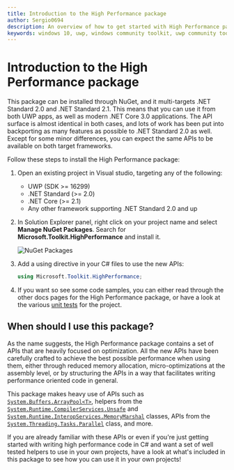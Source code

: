 ```yaml
---
title: Introduction to the High Performance package
author: Sergio0694
description: An overview of how to get started with High Performance package and to the APIs it contains
keywords: windows 10, uwp, windows community toolkit, uwp community toolkit, uwp toolkit, get started, visual studio, high performance, net core, net standard
---
```


# Introduction to the High Performance package

This package can be installed through NuGet, and it multi-targets .NET Standard 2.0 and .NET Standard 2.1. This means that you can use it from both UWP apps, as well as modern .NET Core 3.0 applications. The API surface is almost identical in both cases, and lots of work has been put into backporting as many features as possible to .NET Standard 2.0 as well. Except for some minor differences, you can expect the same APIs to be available on both target frameworks.

Follow these steps to install the High Performance package:

1. Open an existing project in Visual studio, targeting any of the following:
    - UWP (SDK >= 16299)
    - .NET Standard (>= 2.0)
    - .NET Core (>= 2.1)
    - Any other framework supporting .NET Standard 2.0 and up

2. In Solution Explorer panel, right click on your project name and select **Manage NuGet Packages**. Search for **Microsoft.Toolkit.HighPerformance** and install it.

    ![NuGet Packages](../resources/images/ManageNugetPackages.png "Manage NuGet Packages Image")

3. Add a using directive in your C# files to use the new APIs:

    ```c#
    using Microsoft.Toolkit.HighPerformance;
    ```

4. If you want so see some code samples, you can either read through the other docs pages for the High Performance package, or have a look at the various [unit tests](https://github.com/Microsoft/WindowsCommunityToolkit//blob/master/UnitTests/UnitTests.HighPerformance.Shared/Helpers) for the project.

## When should I use this package?

As the name suggests, the High Performance package contains a set of APIs that are heavily focused on optimization. All the new APIs have been carefully crafted to achieve the best possible performance when using them, either through reduced memory allocation, micro-optimizations at the assembly level, or by structuring the APIs in a way that facilitates writing performance oriented code in general.

This package makes heavy use of APIs such as [`System.Buffers.ArrayPool<T>`](https://docs.microsoft.com/en-us/dotnet/api/system.buffers.arraypool-1), helpers from the [`System.Runtime.CompilerServices.Unsafe`](https://docs.microsoft.com/en-us/dotnet/api/system.runtime.compilerservices.unsafe) and [`System.Runtime.InteropServices.MemoryMarshal`](https://docs.microsoft.com/en-us/dotnet/api/system.runtime.interopservices.memorymarshal) classes, APIs from the [`System.Threading.Tasks.Parallel`](https://docs.microsoft.com/en-us/dotnet/api/system.threading.tasks.parallel) class, and more.

If you are already familiar with these APIs or even if you're just getting started with writing high performance code in C# and want a set of well tested helpers to use in your own projects, have a look at what's included in this package to see how you can use it in your own projects!


